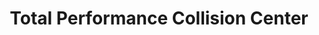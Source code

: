 ---
title: "Total Performance Collision Center"
url: /breinigsville/total-performance-collision-center/
shop: Autowerkstatt
---